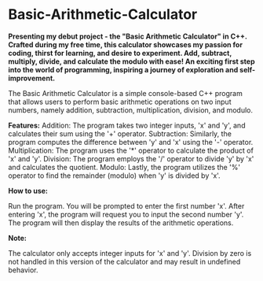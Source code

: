 # Basic-Arithmetic-Calculator

**Presenting my debut project - the "Basic Arithmetic Calculator" in C++. Crafted during my free time, this calculator showcases my passion for coding, thirst for learning, and desire to experiment. Add, subtract, multiply, divide, and calculate the modulo with ease! An exciting first step into the world of programming, inspiring a journey of exploration and self-improvement.**

The Basic Arithmetic Calculator is a simple console-based C++ program that allows users to perform basic arithmetic operations on two input numbers, namely addition, subtraction, multiplication, division, and modulo.

**Features:**
Addition: The program takes two integer inputs, 'x' and 'y', and calculates their sum using the '+' operator.
Subtraction: Similarly, the program computes the difference between 'y' and 'x' using the '-' operator.
Multiplication: The program uses the '*' operator to calculate the product of 'x' and 'y'.
Division: The program employs the '/' operator to divide 'y' by 'x' and calculates the quotient.
Modulo: Lastly, the program utilizes the '%' operator to find the remainder (modulo) when 'y' is divided by 'x'.

**How to use:**

Run the program.
You will be prompted to enter the first number 'x'.
After entering 'x', the program will request you to input the second number 'y'.
The program will then display the results of the arithmetic operations.


**Note:**

The calculator only accepts integer inputs for 'x' and 'y'.
Division by zero is not handled in this version of the calculator and may result in undefined behavior.
